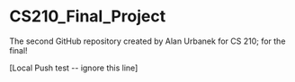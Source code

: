 # CS210_Final_Project
The second GitHub repository created by Alan Urbanek for CS 210; for the final!

[Local Push test -- ignore this line]